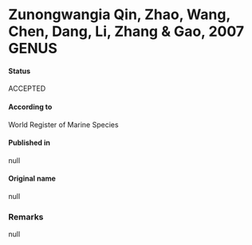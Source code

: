 Zunongwangia Qin, Zhao, Wang, Chen, Dang, Li, Zhang & Gao, 2007 GENUS
=======

#### Status
ACCEPTED

#### According to
World Register of Marine Species

#### Published in
null

#### Original name
null

### Remarks
null